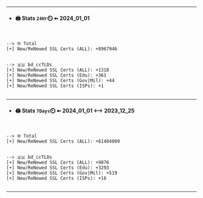 

---
- #### 🖨️ **Stats** `24Hr`⏲️ ➼ 2024_01_01
```console


--> 🌐 Total
[+] New/ReNewed SSL Certs (ALL): +8967946


--> 🇧🇩 bd_ccTLDs
[+] New/ReNewed SSL Certs (ALL): +1318
[+] New/ReNewed SSL Certs (Edu): +361
[+] New/ReNewed SSL Certs (Gov|Mil): +44
[+] New/ReNewed SSL Certs (ISPs): +1


```

---
- #### 🖨️ **Stats** `7Days`⏲️ ➼ 2024_01_01 <--> 2023_12_25
```console


--> 🌐 Total
[+] New/ReNewed SSL Certs (ALL): +61404809


--> 🇧🇩 bd_ccTLDs
[+] New/ReNewed SSL Certs (ALL): +9876
[+] New/ReNewed SSL Certs (Edu): +3293
[+] New/ReNewed SSL Certs (Gov|Mil): +519
[+] New/ReNewed SSL Certs (ISPs): +16


```

---

